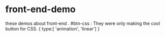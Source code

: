 # front-end-demo
these demos about front-end .
  #btn-css :
    They were only making the cool button for CSS.
      {
       type:[
        'animation',
        'linear']
      }
